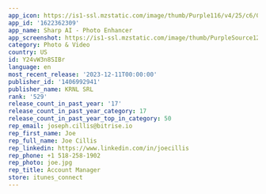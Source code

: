 ```yaml
---
app_icon: https://is1-ssl.mzstatic.com/image/thumb/Purple116/v4/25/c6/07/25c607b3-6285-e673-2246-435a81b5e5ac/AppIcon-1x_U007emarketing-0-7-0-85-220.png/1024x1024bb.png
app_id: '1622362309'
app_name: Sharp AI - Photo Enhancer
app_screenshot: https://is1-ssl.mzstatic.com/image/thumb/PurpleSource122/v4/25/2a/61/252a617d-15f7-549e-43b6-806863b69601/340671ca-6972-4900-b95c-80771545f275_1.png/1242x2688bb.png
category: Photo & Video
country: US
id: Y24vW3n8SIBr
language: en
most_recent_release: '2023-12-11T00:00:00'
publisher_id: '1406992941'
publisher_name: KRNL SRL
rank: '529'
release_count_in_past_year: '17'
release_count_in_past_year_category: 17
release_count_in_past_year_top_in_category: 50
rep_email: joseph.cillis@bitrise.io
rep_first_name: Joe
rep_full_name: Joe Cillis
rep_linkedin: https://www.linkedin.com/in/joecillis
rep_phone: +1 518-258-1902
rep_photo: joe.jpg
rep_title: Account Manager
store: itunes_connect
---
```

